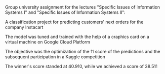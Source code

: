Group university assignment for the lectures "Specific Issues of Information Systems I" and "Specific Issues of Information Systems II":

A classification project for predicting customers' next orders for the company Instacart

The model was tuned and trained with the help of a craphics card on a virtual machine on Google Cloud Platform

The objective was the optimization of the f1 score of the predictions and the subsequent participation in a Kaggle competition

The winner's score standed at 40.910, while we achieved a score of 38.511
